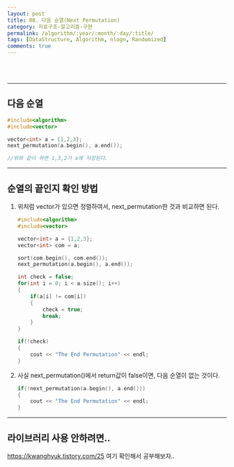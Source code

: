 ```yaml
---
layout: post
title: 08. 다음 순열(Next Permutation)
category: 자료구조-알고리즘-구현
permalink: /algorithm/:year/:month/:day/:title/
tags: [DataStructure, Algorithm, nlogn, Randomized]
comments: true
---
```

<br><br>

---
## 다음 순열

```cpp  
#include<algorithm>
#include<vector>

vector<int> a = {1,2,3};
next_permutation(a.begin(), a.end());

//위와 같이 하면 1,3,2가 a에 저장된다.
```

---

## 순열의 끝인지 확인 방법

1. 위처럼 vector가 있으면 정렬하여서, next_permutation한 것과 비교하면 된다.

    ```cpp  
    #include<algorithm>
    #include<vector>

    vector<int> a = {1,2,3};
    vector<int> com = a;

    sort(com.begin(), com.end());
    next_permutation(a.begin(), a.end());

    int check = false;
    for(int i = 0; i < a.size(); i++)
    {
        if(a[i] != com[i])
        {
            check = true;
            break;
        }
    }

    if(!check)
    {
        cout << "The End Permutation" << endl;
    }
    ```

2. 사실 next_permutation()에서 return값이 false이면, 다음 순열이 없는 것이다.

    ```cpp
    if(!next_permutation(a.begin(), a.end()))
    {
        cout << "The End Permutation" << endl;
    }
    ```
---

## 라이브러리 사용 안하려면..

https://kwanghyuk.tistory.com/25 여기 확인해서 공부해보자..